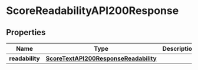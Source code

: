 
# ScoreReadabilityAPI200Response

## Properties
| Name | Type | Description | Notes |
| ------------ | ------------- | ------------- | ------------- |
| **readability** | [**ScoreTextAPI200ResponseReadability**](ScoreTextAPI200ResponseReadability.md) |  |  [optional] |



